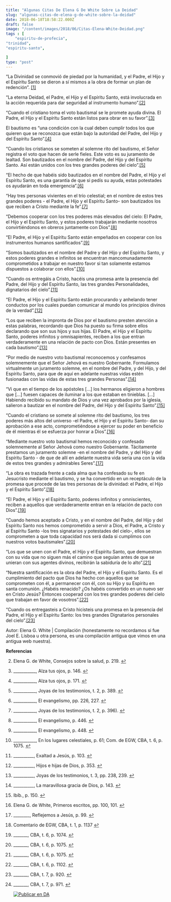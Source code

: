```yaml
---
title: "Algunas Citas De Elena G De White Sobre La Deidad"
slug: "algunas-citas-de-elena-g-de-white-sobre-la-deidad"
date: 2018-06-18T18:58:22.000Z
draft: false
image: "/content/images/2018/06/Citas-Elena-White-Deidad.png"
tags : [
    "espiritu-de-profecia",
"trinidad",
"espiritu-santo",

]
type: "post"
---
```


   “La Divinidad se conmovió de piedad por la humanidad, y el Padre, el Hijo y el Espíritu Santo se dieron a sí mismos a la obra de formar un plan de redención”. [[1]](#fn1)

 “La eterna Deidad, el Padre, el Hijo y el Espíritu Santo, está involucrada en la acción requerida para dar seguridad al instrumento humano”.[[2]](#fn2)

 “Cuando el cristiano toma el voto bautismal se le promete ayuda divina. El Padre, el Hijo y el Espíritu Santo están listos para obrar en su favor”.[[3]](#fn3)

 El bautismo es “una condición con la cual deben cumplir todos los que quieren que se reconozca que están bajo la autoridad del Padre, del Hijo y del Espíritu Santo”.[[4]](#fn4)

 “Cuando los cristianos se someten al solemne rito del bautismo, el Señor registra el voto que hacen de serle fieles. Este voto es su juramento de lealtad. Son bautizados en el nombre del Padre, del Hijo y del Espíritu Santo. Así están unidos con los tres grandes poderes del cielo”.[[5]](#fn5)

 “El hecho de que habéis sido bautizados en el nombre del Padre, el Hijo y el Espíritu Santo, es una garantía de que si pedís su ayuda, estas potestades os ayudarán en toda emergencia”.[[6]](#fn6)

 “Hay tres personas vivientes en el trío celestial; en el nombre de estos tres grandes poderes - el Padre, el Hijo y el Espíritu Santo- son bautizados los que reciben a Cristo mediante la fe”.[[7]](#fn7)

 “Debemos cooperar con los tres poderes más elevados del cielo: El Padre, el Hijo y el Espíritu Santo, y estos poderes trabajarán mediante nosotros convirtiéndonos en obreros juntamente con Dios”.[[8]](#fn8)

 “El Padre, el Hijo y el Espíritu Santo están empeñados en cooperar con los instrumentos humanos santificados”.[[9]](#fn9)

 “Somos bautizados en el nombre del Padre y del Hijo y del Espíritu Santo, y estos poderes grandes e infinitos se encuentran mancomunadamente comprometidos a trabajar en nuestro favor si tan solamente estamos dispuestos a colaborar con ellos”.[[10]](#fn10)

 “Cuando os entregáis a Cristo, hacéis una promesa ante la presencia del Padre, del Hijo y del Espíritu Santo, las tres grandes Personalidades, dignatarios del cielo”.[[11]](#fn11)

 “El Padre, el Hijo y el Espíritu Santo están procurando y anhelando tener conductos por los cuales puedan comunicar al mundo los principios divinos de la verdad”.[[12]](#fn12)

 “Los que reciben la impronta de Dios por el bautismo presten atención a estas palabras, recordando que Dios ha puesto su firma sobre ellos declarando que son sus hijos y sus hijas. El Padre, el Hijo y el Espíritu Santo, poderes infinitos y omnisapientes, reciben a los que entran verdaderamente en una relación de pacto con Dios. Están presentes en cada bautismo”.[[13]](#fn13)

 “Por medio de nuestro voto bautismal reconocemos y confesamos solemnemente que el Señor Jehová es nuestro Gobernante. Formulamos virtualmente un juramento solemne, en el nombre del Padre, y del Hijo, y del Espíritu Santo, para que de aquí en adelante nuestras vidas estén fusionadas con las vidas de estas tres grandes Personas”.[[14]](#fn14)

 “Vi que en el tiempo de los apóstoles [...] los hermanos eligieron a hombres que [...] fuesen capaces de iluminar a los que estaban en tinieblas. [...] Habiendo recibido su mandato de Dios y una vez aprobados por la iglesia, salieron a bautizar en el nombre del Padre, del Hijo y del Espíritu Santo”.[[15]](#fn15)

 “Cuando el cristiano se somete al solemne rito del bautismo, los tres poderes más altos del universo -el Padre, el Hijo y el Espíritu Santo- dan su aprobación a ese acto, comprometiéndose a ejercer su poder en beneficio de él mientras él se esfuerza por honrar a Dios”.[[16]](#fn16)

 “Mediante nuestro voto bautismal hemos reconocido y confesado solemnemente al Señor Jehová como nuestro Gobernante. Tácitamente prestamos un juramento solemne -en el nombre del Padre, y del Hijo y del Espíritu Santo - de que de allí en adelante nuestra vida sería una con la vida de estos tres grandes y admirables Seres”.[[17]](#fn17)

 “La obra es trazada frente a cada alma que ha confesado su fe en Jesucristo mediante el bautismo, y se ha convertido en un receptáculo de la promesa que procede de las tres personas de la divinidad: el Padre, el Hijo y el Espíritu Santo”.[[18]](#fn18)

 “El Padre, el Hijo y el Espíritu Santo, poderes infinitos y omniscientes, reciben a aquellos que verdaderamente entran en la relación de pacto con Dios”.[[19]](#fn19)

 “Cuando hemos aceptado a Cristo, y en el nombre del Padre, del Hijo y del Espíritu Santo nos hemos comprometido a servir a Dios, el Padre, a Cristo y al Espíritu Santo -los tres signatarios y potestades del cielo-, ellos se comprometen a que toda capacidad nos será dada si cumplimos con nuestros votos bautismales”.[[20]](#fn20)

 “Los que se unen con el Padre, el Hijo y el Espíritu Santo, que demuestran con su vida que no siguen más el camino que seguían antes de que se unieran con sus agentes divinos, recibirán la sabiduría de lo alto”.[[21]](#fn21)

 “Nuestra santificación es la obra del Padre, el Hijo y el Espíritu Santo. Es el cumplimiento del pacto que Dios ha hecho con aquellos que se comprometen con él, a permanecer con él, con su Hijo y su Espíritu en santa comunión. ¿Habéis renacido? ¿Os habéis convertido en un nuevo ser en Cristo Jesús? Entonces cooperad con los tres grandes poderes del cielo que trabajan en favor de vosotros”.[[22]](#fn22)

 “Cuando os entregasteis a Cristo hicisteis una promesa en la presencia del Padre, el Hijo y el Espíritu Santo: los tres grandes Dignatarios personales del cielo”.[[23]](#fn23)

 Autor: Elena G. White | Compilación (honestamente no recordamos si fue Joel E. Lisboa u otra persona, es una compilación antigua que vimos en una antigua web nuestra).

 **Referencias**

   
 2. Elena G. de White, Consejos sobre la salud, p. 219. [↩︎](#fnref1)

 
 4. \_\_\_\_\_\_\_\_\_\_\_, Alza tus ojos, p. 146. [↩︎](#fnref2)

 
 6. \_\_\_\_\_\_\_\_\_\_\_, Alza tus ojos, p. 171. [↩︎](#fnref3)

 
 8. \_\_\_\_\_\_\_\_\_\_\_, Joyas de los testimonios, t. 2, p. 389. [↩︎](#fnref4)

 
 10. \_\_\_\_\_\_\_\_\_\_\_, El evangelismo, pp. 226, 227. [↩︎](#fnref5)

 
 12. \_\_\_\_\_\_\_\_\_\_\_, Joyas de los testimonios, t. 2, p. 396). [↩︎](#fnref6)

 
 14. \_\_\_\_\_\_\_\_\_\_\_, El evangelismo, p. 446. [↩︎](#fnref7)

 
 16. \_\_\_\_\_\_\_\_\_\_\_, El evangelismo, p. 448. [↩︎](#fnref8)

 
 18. \_\_\_\_\_\_\_\_\_\_\_, En los lugares celestiales, p. 61; Com. de EGW, CBA, t. 6, p. 1075. [↩︎](#fnref9)

 
 20. \_\_\_\_\_\_\_\_\_\_, Exaltad a Jesús, p. 103. [↩︎](#fnref10)

 
 22. \_\_\_\_\_\_\_\_\_\_, Hijos e hijas de Dios, p. 353. [↩︎](#fnref11)

 
 24. \_\_\_\_\_\_\_\_\_\_, Joyas de los testimonios, t. 3, pp. 238, 239. [↩︎](#fnref12)

 
 26. \_\_\_\_\_\_\_\_\_\_, La maravillosa gracia de Dios, p. 143. [↩︎](#fnref13)

 
 28. Ibíb., p. 150. [↩︎](#fnref14)

 
 30. Elena G. de White, Primeros escritos, pp. 100, 101. [↩︎](#fnref15)

 
 32. \_\_\_\_\_\_\_\_, Reflejemos a Jesús, p. 99. [↩︎](#fnref16)

 
 34. Comentario de EGW, CBA, t. 1, p. 1137 [↩︎](#fnref17)

 
 36. \_\_\_\_\_\_\_, CBA, t. 6, p. 1074. [↩︎](#fnref18)

 
 38. \_\_\_\_\_\_\_, CBA, t. 6, p. 1075. [↩︎](#fnref19)

 
 40. \_\_\_\_\_\_\_, CBA, t. 6, p. 1075. [↩︎](#fnref20)

 
 42. \_\_\_\_\_\_\_, CBA, t. 6, p. 1102. [↩︎](#fnref21)

 
 44. \_\_\_\_\_\_\_, CBA, t. 7, p. 920. [↩︎](#fnref22)

 
 46. \_\_\_\_\_\_\_, CBA, t. 7, p. 971. [↩︎](#fnref23)

 
 
     [![Publicar en DA](/content/images/2020/06/Publicar_DA.png)](/quieres-publicar-en-da/) 